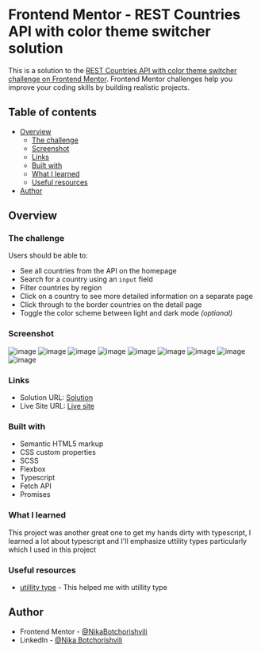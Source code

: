 # Frontend Mentor - REST Countries API with color theme switcher solution

This is a solution to the [REST Countries API with color theme switcher challenge on Frontend Mentor](https://www.frontendmentor.io/challenges/rest-countries-api-with-color-theme-switcher-5cacc469fec04111f7b848ca). Frontend Mentor challenges help you improve your coding skills by building realistic projects. 

## Table of contents

- [Overview](#overview)
  - [The challenge](#the-challenge)
  - [Screenshot](#screenshot)
  - [Links](#links)
  - [Built with](#built-with)
  - [What I learned](#what-i-learned)
  - [Useful resources](#useful-resources)
- [Author](#author)


## Overview

### The challenge

Users should be able to:

- See all countries from the API on the homepage
- Search for a country using an `input` field
- Filter countries by region
- Click on a country to see more detailed information on a separate page
- Click through to the border countries on the detail page
- Toggle the color scheme between light and dark mode *(optional)*

### Screenshot

![image](https://user-images.githubusercontent.com/58900787/236881837-3910543b-f050-4c79-a592-24fde1290f39.png)
![image](https://user-images.githubusercontent.com/58900787/236881860-94caa5ae-127f-4ef4-9cf1-9b6dacb9fb54.png)
![image](https://user-images.githubusercontent.com/58900787/236881905-4550f2eb-fc35-4b79-9d65-f451c2cc6729.png)
![image](https://user-images.githubusercontent.com/58900787/236881989-f4f8db12-8404-43bf-a840-18484563c4cb.png)
![image](https://user-images.githubusercontent.com/58900787/236882024-5c5e3e9e-cbd6-40e4-80a6-5e6a3f264104.png)
![image](https://user-images.githubusercontent.com/58900787/236882065-bb50ae3a-ee0d-47ac-a089-1964416cecdf.png)
![image](https://user-images.githubusercontent.com/58900787/236882168-00444eb5-d98c-4e18-8bbc-74ee7fca26aa.png)
![image](https://user-images.githubusercontent.com/58900787/236882298-e3a6d332-ac79-4436-86c7-f8984d5653d5.png)
![image](https://user-images.githubusercontent.com/58900787/236882347-c4c9d10f-c902-4a1b-816a-da27b803a943.png)

### Links

- Solution URL: [Solution](https://www.frontendmentor.io/solutions/rest-countries-api-solution-with-scss-and-typescript-KJXiCX-sFM)
- Live Site URL: [Live site](https://rest-countries-api-git-main-nikabotchorishvili.vercel.app/)

### Built with

- Semantic HTML5 markup
- CSS custom properties
- SCSS
- Flexbox
- Typescript
- Fetch API
- Promises

### What I learned

This project was another great one to get my hands dirty with typescript, I learned a lot about typescript and I'll emphasize uttility types particularly <Record> which I used in this project


### Useful resources

- [<Record> utillity type](https://www.typescriptlang.org/docs/handbook/utility-types.html#recordkeys-type) - This helped me with <Record> utillity type

## Author

- Frontend Mentor - [@NikaBotchorishvili](https://www.frontendmentor.io/profile/NikaBotchorishvili)
- LinkedIn - [@Nika Botchorishvili](https://www.linkedin.com/in/nika-botchorishvili-a27b09234/)
